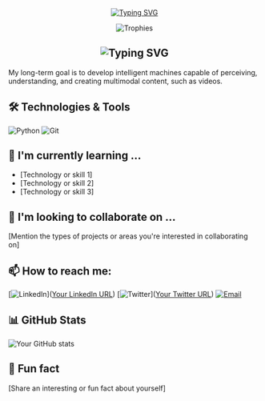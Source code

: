 <div align="center">
  <a href="https://git.io/typing-svg">
    <img src="https://readme-typing-svg.herokuapp.com?font=Fira+Code&size=32&duration=2800&pause=2000&color=A9FEF7&center=true&vCenter=true&width=600&lines=Hello%2C+I'm+Yaxin+Luo;Looking+to+Contribute!" alt="Typing SVG" />
  </a>
</div>

<p align="center">
  <img src="https://github-profile-trophy.vercel.app/?username=Yaxin9Luo&theme=nord&no-frame=true&row=1&column=7" alt="Trophies"/>
</p>
<h2 align="center">
  <img src="https://readme-typing-svg.herokuapp.com?font=Fira+Code&size=24&duration=2800&pause=2000&color=A9FEF7&center=true&vCenter=true&width=500&lines=Currently+working+on+GenAI" alt="Typing SVG" />
</h2>

My long-term goal is to develop intelligent machines capable of perceiving, understanding, and creating multimodal content, such as videos.

## 🛠️ Technologies & Tools

![Python](https://img.shields.io/badge/-Python-3776AB?style=flat-square&logo=Python&logoColor=white)
![Git](https://img.shields.io/badge/-Git-F05032?style=flat-square&logo=git&logoColor=white)

## 🌱 I'm currently learning ...

- [Technology or skill 1]
- [Technology or skill 2]
- [Technology or skill 3]

## 👯 I'm looking to collaborate on ...

[Mention the types of projects or areas you're interested in collaborating on]

## 📫 How to reach me:

[![LinkedIn](https://img.shields.io/badge/-LinkedIn-0077B5?style=flat-square&logo=LinkedIn&logoColor=white)]([Your LinkedIn URL](https://www.linkedin.com/in/yaxin-luo-a76037219/))
[![Twitter](https://img.shields.io/badge/-Twitter-1DA1F2?style=flat-square&logo=Twitter&logoColor=white)]([Your Twitter URL](https://twitter.com/YaxinLuo999999))
[![Email](https://img.shields.io/badge/-Email-D14836?style=flat-square&logo=Gmail&logoColor=white)](mailto:yaxinluo999@163.com)

## 📊 GitHub Stats

![Your GitHub stats](https://github-readme-stats.vercel.app/api?username=Yaxin9Luo&show_icons=true&theme=radical)

## 🎯 Fun fact

[Share an interesting or fun fact about yourself]

<!--
You can uncomment and modify these ideas as needed:
- 💬 Ask me about ...
- 😄 Pronouns: ...
- ⚡ Fun fact: ...
-->